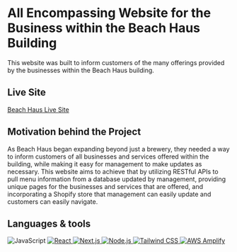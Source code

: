 # All Encompassing Website for the Business within the Beach Haus Building

This website was built to inform customers of the many offerings provided by the businesses within the Beach Haus building.

## Live Site

[Beach Haus Live Site](https://main.d13ng5sk5onsb6.amplifyapp.com/)

## Motivation behind the Project

As Beach Haus began expanding beyond just a brewery, they needed a way to inform customers of all businesses and services offered within the building, while making it easy for management to make updates as necessary. This website aims to achieve that by utilizing RESTful APIs to pull menu information from a database updated by management, providing unique pages for the businesses and services that are offered, and incorporating a Shopify store that management can easily update and customers can easily navigate. 

## Languages & tools

![JavaScript](https://img.shields.io/static/v1?style=for-the-badge&message=JavaScript&color=000000&logo=JavaScript&logoColor=F7DF1E&label=)
<a href="https://react.dev/" rel="nofollow">![React](https://img.shields.io/static/v1?style=for-the-badge&message=React&color=000000&logo=React&logoColor=61DAFB&label=)
</a>
<a href="https://nextjs.org/" rel="nofollow">![Next.js](https://img.shields.io/static/v1?style=for-the-badge&message=Next.js&color=000000&logo=Next.js&logoColor=FFFFFF&label=)
<a href="https://nodejs.org/en" rel="nofollow">![Node.js](https://img.shields.io/static/v1?style=for-the-badge&message=Node.js&color=000000&logo=Node.js&logoColor=FFFFFF&label=)
</a>
</a>
<a href="https://tailwindcss.com" rel="nofollow">![Tailwind CSS](https://img.shields.io/static/v1?style=for-the-badge&message=Tailwind+CSS&color=000000&logo=Tailwind+CSS&logoColor=06B6D4&label=)
</a>
<a href="https://aws.amazon.com/amplify/?gclid=CjwKCAiA2pyuBhBKEiwApLaIOznudnvPbgcoTO5nSdRUMTXg9arMKK4EgYxVeyAG0JNfrh4IJZYlJxoCo0kQAvD_BwE&trk=66d9071f-eec2-471d-9fc0-c374dbda114d&sc_channel=ps&ef_id=CjwKCAiA2pyuBhBKEiwApLaIOznudnvPbgcoTO5nSdRUMTXg9arMKK4EgYxVeyAG0JNfrh4IJZYlJxoCo0kQAvD_BwE:G:s&s_kwcid=AL!4422!3!646025317188!e!!g!!aws%20amplify!19610918335!148058249160" rel="nofollow">![AWS Amplify](https://img.shields.io/static/v1?style=for-the-badge&message=AWS+Amplify&color=000000&logo=AWS+Amplify&logoColor=FF9900&label=)
</a>



